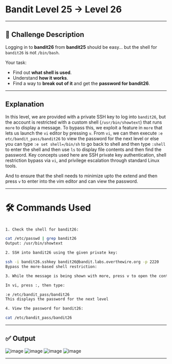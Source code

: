# **Bandit Level 25 → Level 26**

---

## **🧩 Challenge Description**

Logging in to **bandit26** from **bandit25** should be easy… but the shell for `bandit26` is not `/bin/bash`.

Your task:

- Find out **what shell is used**.
- Understand **how it works**.
- Find a way to **break out of it** and get the **password for bandit26**.

---

## Explanation

In this level, we are provided with a private SSH key to log into `bandit26`, but the account is restricted with a custom shell (`/usr/bin/showtext`) that runs `more` to display a message. To bypass this, we exploit a feature in `more` that lets us launch the `vi` editor by pressing `v`. From `vi`, we can then execute `:e etc/bandit_pass/bandit26` to view the password for the next level or else you can type `:e set shell=/bin/sh` to go back to shell and then type  `:shell` to enter the shell and then use `ls` to display file contents and then find the password. Key concepts used here are SSH private key authentication, shell restriction bypass via `vi`, and privilege escalation through standard Linux tools.

And to ensure that the shell needs to minimize upto the extend and then press `v` to enter into the vim editor and can view the password.

---

# 🛠️ Commands Used

```bash

1. Check the shell for bandit26:

cat /etc/passwd | grep bandit26
Output: /usr/bin/showtext

2. SSH into bandit26 using the given private key:

ssh -i bandit26.sshkey bandit26@bandit.labs.overthewire.org -p 2220
Bypass the more-based shell restriction:

3. While the message is being shown with more, press v to open the content in vi.

In vi, press :, then type:

:e /etc/bandit_pass/bandit26
This displays the password for the next level

4. View the password for bandit26:

cat /etc/bandit_pass/bandit26
```

---

## ✅ Output
![image](https://github.com/user-attachments/assets/1912c5fd-e008-475a-bdf9-e674204ea896)
![image](https://github.com/user-attachments/assets/e28b0b40-df24-4b9e-a76e-bf807962594f)
![image](https://github.com/user-attachments/assets/ca13d427-1731-441b-9e13-7505665cdff3)
![image](https://github.com/user-attachments/assets/0b735953-ace1-4c11-a209-1aa4f558ac49)

---
